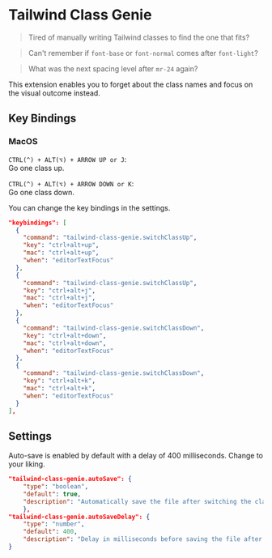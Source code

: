 # Tailwind Class Genie

> Tired of manually writing Tailwind classes to find the one that fits?

> Can't remember if `font-base` or `font-normal` comes after `font-light`?

> What was the next spacing level after `mr-24` again?

This extension enables you to forget about the class names and focus on the visual outcome instead.

## Key Bindings

### MacOS

`CTRL(^) + ALT(⌥) + ARROW UP or J`: \
Go one class up.

`CTRL(^) + ALT(⌥) + ARROW DOWN or K`: \
Go one class down.

You can change the key bindings in the settings.

```json
"keybindings": [
  {
    "command": "tailwind-class-genie.switchClassUp",
    "key": "ctrl+alt+up",
    "mac": "ctrl+alt+up",
    "when": "editorTextFocus"
  },
  {
    "command": "tailwind-class-genie.switchClassUp",
    "key": "ctrl+alt+j",
    "mac": "ctrl+alt+j",
    "when": "editorTextFocus"
  },
  {
    "command": "tailwind-class-genie.switchClassDown",
    "key": "ctrl+alt+down",
    "mac": "ctrl+alt+down",
    "when": "editorTextFocus"
  },
  {
    "command": "tailwind-class-genie.switchClassDown",
    "key": "ctrl+alt+k",
    "mac": "ctrl+alt+k",
    "when": "editorTextFocus"
  }
],
```

## Settings

Auto-save is enabled by default with a delay of 400 milliseconds. Change to your liking.

```json
"tailwind-class-genie.autoSave": {
    "type": "boolean",
    "default": true,
    "description": "Automatically save the file after switching the class."
    },
"tailwind-class-genie.autoSaveDelay": {
    "type": "number",
    "default": 400,
    "description": "Delay in milliseconds before saving the file after switching the class."
}
```
